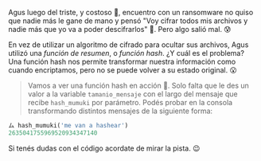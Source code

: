 Agus luego del triste, y costoso :money_with_wings:, encuentro con un ransomware no quiso que nadie más le gane de mano y pensó "Voy cifrar todos mis archivos y nadie más que yo va a poder descifrarlos" :thought_balloon:. Pero algo salió mal. :cold_sweat:

En vez de utilizar un algoritmo de cifrado para ocultar sus archivos, Agus utilizó una _función de resumen_, o _función hash_. ¿Y cuál es el problema? Una función hash nos permite transformar nuestra información como cuando encriptamos, pero no se puede volver a su estado original. :open_mouth:

> Vamos a ver una función hash en acción :muscle:. Solo falta que le des un valor a la variable `tamanio_mensaje` con el largo del mensaje que recibe `hash_mumuki` por parámetro. Podés probar en la consola transformando distintos mensajes de la siguiente forma:
>
``` python
ム hash_mumuki('me van a hashear')
2635041755969520934347140
```
Si tenés dudas con el código acordate de mirar la pista. :wink:
